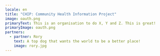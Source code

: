 ```yaml
---
locale: en
title: "CHIP: Community Health Information Project"
image: oauth.png
primaryText: This is an organisation to do X, Y and Z. This is great!
primaryImage: oauth.png
partners:
  - partner: Rory
    text: A top dog that wants the world to be a better place!
    image: rory.jpg
---
```

